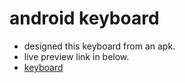 # android keyboard
* designed this keyboard from an apk.
* live preview link in below.
* [ keyboard ](https://zemmex.github.io/keyboard)
